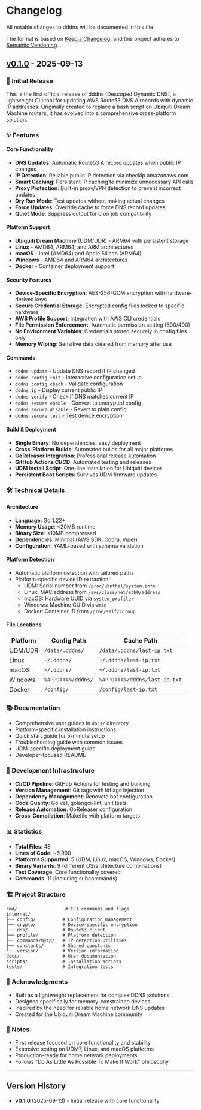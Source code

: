 # Changelog

All notable changes to dddns will be documented in this file.

The format is based on [Keep a Changelog](https://keepachangelog.com/en/1.0.0/),
and this project adheres to [Semantic Versioning](https://semver.org/spec/v2.0.0.html).

## [v0.1.0] - 2025-09-13

### 🎉 Initial Release

This is the first official release of dddns (Descoped Dynamic DNS), a lightweight CLI tool for updating AWS Route53 DNS A records with dynamic IP addresses. Originally created to replace a bash script on Ubiquiti Dream Machine routers, it has evolved into a comprehensive cross-platform solution.

### ✨ Features

#### Core Functionality
- **DNS Updates**: Automatic Route53 A record updates when public IP changes
- **IP Detection**: Reliable public IP detection via checkip.amazonaws.com
- **Smart Caching**: Persistent IP caching to minimize unnecessary API calls
- **Proxy Protection**: Built-in proxy/VPN detection to prevent incorrect updates
- **Dry Run Mode**: Test updates without making actual changes
- **Force Updates**: Override cache to force DNS record updates
- **Quiet Mode**: Suppress output for cron job compatibility

#### Platform Support
- **Ubiquiti Dream Machine** (UDM/UDR) - ARM64 with persistent storage
- **Linux** - AMD64, ARM64, and ARM architectures
- **macOS** - Intel (AMD64) and Apple Silicon (ARM64)
- **Windows** - AMD64 and ARM64 architectures
- **Docker** - Container deployment support

#### Security Features
- **Device-Specific Encryption**: AES-256-GCM encryption with hardware-derived keys
- **Secure Credential Storage**: Encrypted config files locked to specific hardware
- **AWS Profile Support**: Integration with AWS CLI credentials
- **File Permission Enforcement**: Automatic permission setting (600/400)
- **No Environment Variables**: Credentials stored securely in config files only
- **Memory Wiping**: Sensitive data cleared from memory after use

#### Commands
- `dddns update` - Update DNS record if IP changed
- `dddns config init` - Interactive configuration setup
- `dddns config check` - Validate configuration
- `dddns ip` - Display current public IP
- `dddns verify` - Check if DNS matches current IP
- `dddns secure enable` - Convert to encrypted config
- `dddns secure disable` - Revert to plain config
- `dddns secure test` - Test device encryption

#### Build & Deployment
- **Single Binary**: No dependencies, easy deployment
- **Cross-Platform Builds**: Automated builds for all major platforms
- **GoReleaser Integration**: Professional release automation
- **GitHub Actions CI/CD**: Automated testing and releases
- **UDM Install Script**: One-line installation for Ubiquiti devices
- **Persistent Boot Scripts**: Survives UDM firmware updates

### 🛠️ Technical Details

#### Architecture
- **Language**: Go 1.22+
- **Memory Usage**: <20MB runtime
- **Binary Size**: <10MB compressed
- **Dependencies**: Minimal (AWS SDK, Cobra, Viper)
- **Configuration**: YAML-based with schema validation

#### Platform Detection
- Automatic platform detection with tailored paths
- Platform-specific device ID extraction:
  - UDM: Serial number from `/proc/ubnthal/system.info`
  - Linux: MAC address from `/sys/class/net/eth0/address`
  - macOS: Hardware UUID via `system_profiler`
  - Windows: Machine GUID via `wmic`
  - Docker: Container ID from `/proc/self/cgroup`

#### File Locations
| Platform | Config Path | Cache Path |
|----------|------------|------------|
| UDM/UDR | `/data/.dddns/` | `/data/.dddns/last-ip.txt` |
| Linux | `~/.dddns/` | `~/.dddns/last-ip.txt` |
| macOS | `~/.dddns/` | `~/.dddns/last-ip.txt` |
| Windows | `%APPDATA%/dddns/` | `%APPDATA%/dddns/last-ip.txt` |
| Docker | `/config/` | `/config/last-ip.txt` |

### 📚 Documentation
- Comprehensive user guides in `docs/` directory
- Platform-specific installation instructions
- Quick start guide for 5-minute setup
- Troubleshooting guide with common issues
- UDM-specific deployment guide
- Developer-focused README

### 🔧 Development Infrastructure
- **CI/CD Pipeline**: GitHub Actions for testing and building
- **Version Management**: Git tags with ldflags injection
- **Dependency Management**: Renovate bot configuration
- **Code Quality**: Go vet, golangci-lint, unit tests
- **Release Automation**: GoReleaser configuration
- **Cross-Compilation**: Makefile with platform targets

### 📊 Statistics
- **Total Files**: 48
- **Lines of Code**: ~6,900
- **Platforms Supported**: 5 (UDM, Linux, macOS, Windows, Docker)
- **Binary Variants**: 9 (different OS/architecture combinations)
- **Test Coverage**: Core functionality covered
- **Commands**: 11 (including subcommands)

### 🏗️ Project Structure
```
cmd/                  # CLI commands and flags
internal/
├── config/          # Configuration management
├── crypto/          # Device-specific encryption
├── dns/             # Route53 client
├── profile/         # Platform detection
├── commands/myip/   # IP detection utilities
├── constants/       # Shared constants
└── version/         # Version information
docs/                # User documentation
scripts/             # Installation scripts
tests/               # Integration tests
```

### 🙏 Acknowledgments
- Built as a lightweight replacement for complex DDNS solutions
- Designed specifically for memory-constrained devices
- Inspired by the need for reliable home network DNS updates
- Created for the Ubiquiti Dream Machine community

### 📝 Notes
- First release focused on core functionality and stability
- Extensive testing on UDM7, Linux, and macOS platforms
- Production-ready for home network deployments
- Follows "Do As Little As Possible To Make It Work" philosophy

---

## Version History

- **v0.1.0** (2025-09-13) - Initial release with core functionality

[Unreleased]: https://github.com/descoped/dddns/compare/v0.1.0...HEAD
[v0.1.0]: https://github.com/descoped/dddns/releases/tag/v0.1.0